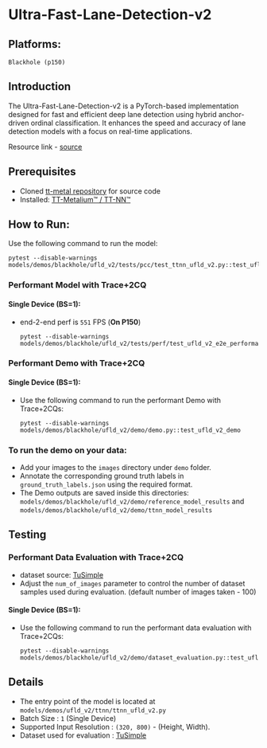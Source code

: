 # Ultra-Fast-Lane-Detection-v2

## Platforms:
    Blackhole (p150)

## Introduction
The Ultra-Fast-Lane-Detection-v2 is a PyTorch-based implementation designed for fast and efficient deep lane detection using hybrid anchor-driven ordinal classification. It enhances the speed and accuracy of lane detection models with a focus on real-time applications.

Resource link - [source](https://github.com/cfzd/Ultra-Fast-Lane-Detection-v2)

## Prerequisites
- Cloned [tt-metal repository](https://github.com/tenstorrent/tt-metal) for source code
- Installed: [TT-Metalium™ / TT-NN™](https://github.com/tenstorrent/tt-metal/blob/main/INSTALLING.md)

## How to Run:

Use the following command to run the model:
  ```
  pytest --disable-warnings models/demos/blackhole/ufld_v2/tests/pcc/test_ttnn_ufld_v2.py::test_ufld_v2_model
  ```

### Performant Model with Trace+2CQ

#### Single Device (BS=1):
- end-2-end perf is `551` FPS (**On P150**)

  ```
  pytest --disable-warnings models/demos/blackhole/ufld_v2/tests/perf/test_ufld_v2_e2e_performant.py::test_ufldv2_e2e_performant
  ```

### Performant Demo with Trace+2CQ

#### Single Device (BS=1):
- Use the following command to run the performant Demo with Trace+2CQs:

  ```
  pytest --disable-warnings models/demos/blackhole/ufld_v2/demo/demo.py::test_ufld_v2_demo
  ```

### To run the demo on your data:
- Add your images to the `images` directory under `demo` folder.
- Annotate the corresponding ground truth labels in `ground_truth_labels.json` using the required format.
- The Demo outputs are saved inside this directories: `models/demos/blackhole/ufld_v2/demo/reference_model_results` and `models/demos/blackhole/ufld_v2/demo/ttnn_model_results`

## Testing
### Performant Data Evaluation with Trace+2CQ
- dataset source: [TuSimple](https://www.kaggle.com/datasets/manideep1108/tusimple)
- Adjust the `num_of_images` parameter to control the number of dataset samples used during evaluation. (default number of images taken - 100)

#### Single Device (BS=1):

- Use the following command to run the performant data evaluation with Trace+2CQs:
  ```
  pytest --disable-warnings models/demos/blackhole/ufld_v2/demo/dataset_evaluation.py::test_ufld_v2_dataset_inference
  ```


## Details
- The entry point of the model is located at ```models/demos/ufld_v2/ttnn/ttnn_ufld_v2.py```
- Batch Size : `1` (Single Device)
- Supported Input Resolution : `(320, 800)` - (Height, Width).
- Dataset used for evaluation : [TuSimple](https://www.kaggle.com/datasets/manideep1108/tusimple)
